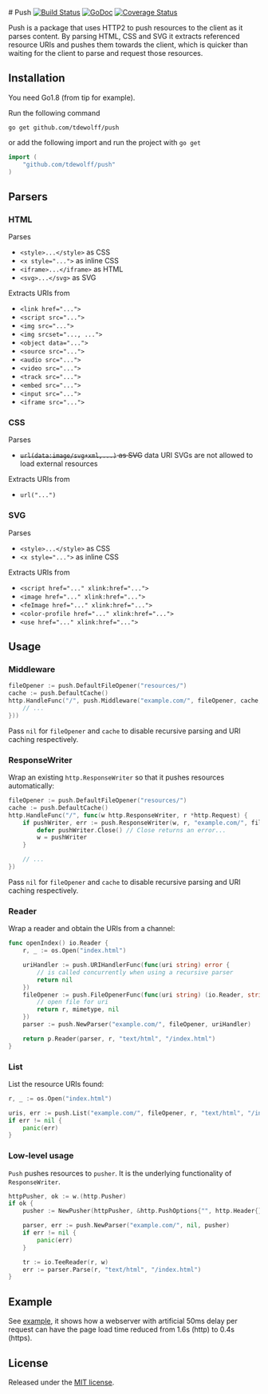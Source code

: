 #<a name="push"></a> Push [![Build Status](https://travis-ci.org/tdewolff/push.svg?branch=master)](https://travis-ci.org/tdewolff/push) [![GoDoc](http://godoc.org/github.com/tdewolff/push?status.svg)](http://godoc.org/github.com/tdewolff/push) [![Coverage Status](https://coveralls.io/repos/github/tdewolff/push/badge.svg?branch=master)](https://coveralls.io/github/tdewolff/push?branch=master)

Push is a package that uses HTTP2 to push resources to the client as it parses content. By parsing HTML, CSS and SVG it extracts referenced resource URIs and pushes them towards the client, which is quicker than waiting for the client to parse and request those resources.

## Installation
You need Go1.8 (from tip for example).

Run the following command

	go get github.com/tdewolff/push

or add the following import and run the project with `go get`
``` go
import (
	"github.com/tdewolff/push"
)
```

## Parsers
### HTML
Parses
- `<style>...</style>` as CSS
- `<x style="...">` as inline CSS
- `<iframe>...</iframe>` as HTML
- `<svg>...</svg>` as SVG

Extracts URIs from
- `<link href="...">`
- `<script src="...">`
- `<img src="...">`
- `<img srcset="..., ...">`
- `<object data="...">`
- `<source src="...">`
- `<audio src="...">`
- `<video src="...">`
- `<track src="...">`
- `<embed src="...">`
- `<input src="...">`
- `<iframe src="...">`

### CSS
Parses
- ~~`url(data:image/svg+xml,...)` as SVG~~ data URI SVGs are not allowed to load external resources

Extracts URIs from
- `url("...")`

### SVG
Parses
- `<style>...</style>` as CSS
- `<x style="...">` as inline CSS

Extracts URIs from
- `<script href="..." xlink:href="...">`
- `<image href="..." xlink:href="...">`
- `<feImage href="..." xlink:href="...">`
- `<color-profile href="..." xlink:href="...">`
- `<use href="..." xlink:href="...">`

## Usage
### Middleware
``` go
fileOpener := push.DefaultFileOpener("resources/")
cache := push.DefaultCache()
http.HandleFunc("/", push.Middleware("example.com/", fileOpener, cache, func(w http.ResponseWriter, r *http.Request) {
	// ...
}))
```

Pass `nil` for `fileOpener` and `cache` to disable recursive parsing and URI caching respectively.

### ResponseWriter
Wrap an existing `http.ResponseWriter` so that it pushes resources automatically:
``` go
fileOpener := push.DefaultFileOpener("resources/")
cache := push.DefaultCache()
http.HandleFunc("/", func(w http.ResponseWriter, r *http.Request) {
	if pushWriter, err := push.ResponseWriter(w, r, "example.com/", fileOpener, cache); err == nil {
		defer pushWriter.Close() // Close returns an error...
		w = pushWriter
	}

	// ...
})
```

Pass `nil` for `fileOpener` and `cache` to disable recursive parsing and URI caching respectively.

### Reader
Wrap a reader and obtain the URIs from a channel:
``` go
func openIndex() io.Reader {
	r, _ := os.Open("index.html")

	uriHandler := push.URIHandlerFunc(func(uri string) error {
		// is called concurrently when using a recursive parser
		return nil
	})
	fileOpener := push.FileOpenerFunc(func(uri string) (io.Reader, string, error) {
		// open file for uri
		return r, mimetype, nil
	})
	parser := push.NewParser("example.com/", fileOpener, uriHandler)

	return p.Reader(parser, r, "text/html", "/index.html")
}
```

### List
List the resource URIs found:
``` go
r, _ := os.Open("index.html")

uris, err := push.List("example.com/", fileOpener, r, "text/html", "/index.html")
if err != nil {
	panic(err)
}
```

### Low-level usage
`Push` pushes resources to `pusher`. It is the underlying functionality of `ResponseWriter`.
``` go
httpPusher, ok := w.(http.Pusher)
if ok {
	pusher := NewPusher(httpPusher, &http.PushOptions{"", http.Header{}})

	parser, err := push.NewParser("example.com/", nil, pusher)
	if err != nil {
		panic(err)
	}

	tr := io.TeeReader(r, w)
	err := parser.Parse(r, "text/html", "/index.html")
}
```

## Example
See [example](https://github.com/tdewolff/push/tree/master/example), it shows how a webserver with artificial 50ms delay per request can have the page load time reduced from 1.6s (http) to 0.4s (https).

## License
Released under the [MIT license](LICENSE.md).

[1]: http://golang.org/ "Go Language"
